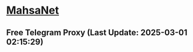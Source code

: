 
# [MahsaNet](https://t.me/mahsa_net)
## Free Telegram Proxy (Last Update: 2025-03-01 02:15:29)

    